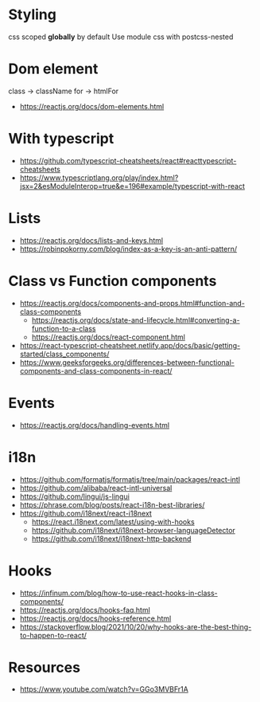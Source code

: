 # Styling
css scoped **globally** by default
Use module css with postcss-nested

# Dom element
class -> className
for -> htmlFor
- https://reactjs.org/docs/dom-elements.html

# With typescript
- https://github.com/typescript-cheatsheets/react#reacttypescript-cheatsheets
- https://www.typescriptlang.org/play/index.html?jsx=2&esModuleInterop=true&e=196#example/typescript-with-react

# Lists
- https://reactjs.org/docs/lists-and-keys.html
- https://robinpokorny.com/blog/index-as-a-key-is-an-anti-pattern/

# Class vs Function components
- https://reactjs.org/docs/components-and-props.html#function-and-class-components
  - https://reactjs.org/docs/state-and-lifecycle.html#converting-a-function-to-a-class
  - https://reactjs.org/docs/react-component.html
- https://react-typescript-cheatsheet.netlify.app/docs/basic/getting-started/class_components/
- https://www.geeksforgeeks.org/differences-between-functional-components-and-class-components-in-react/

# Events
- https://reactjs.org/docs/handling-events.html

# i18n
- https://github.com/formatjs/formatjs/tree/main/packages/react-intl
- https://github.com/alibaba/react-intl-universal
- https://github.com/lingui/js-lingui
- https://phrase.com/blog/posts/react-i18n-best-libraries/
- https://github.com/i18next/react-i18next
  - https://react.i18next.com/latest/using-with-hooks
  - https://github.com/i18next/i18next-browser-languageDetector
  - https://github.com/i18next/i18next-http-backend

# Hooks
- https://infinum.com/blog/how-to-use-react-hooks-in-class-components/
- https://reactjs.org/docs/hooks-faq.html
- https://reactjs.org/docs/hooks-reference.html
- https://stackoverflow.blog/2021/10/20/why-hooks-are-the-best-thing-to-happen-to-react/

# Resources
- https://www.youtube.com/watch?v=GGo3MVBFr1A
